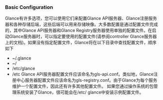 ### Basic Configuration
Glance有许多选项，您可以使用它们来配置Glance API服务器、Glance注册服务器和各种存储后端，这些后端可以用来存储映像。大多数配置是通过配置文件完成的，其中Glance API服务器和Glance Registry服务器使用单独的配置文件。在启动Glance服务器时，可以指定要使用的配置文件(请参阅controller Glance服务器上的文档)。如果没有指定配置文件，Glance将在以下目录中查找配置文件，顺序如下

* ~/.glance
* ~/
* /etc/glance
* /etc
Glance API服务器配置文件应该命名为gls-api.conf。类似地，Glance注册中心服务器配置文件应该命名为gls-registry.conf。由于Glance为每个服务维护一个配置文件，因此还有许多其他配置文件。
如果您通过操作系统的包管理系统安装了Glance，很可能会在/etc/ glance中安装示例配置文件。
